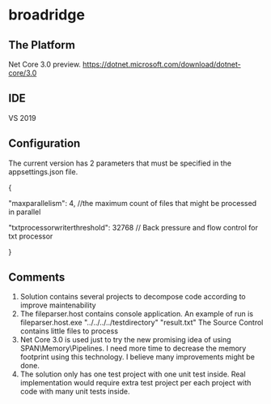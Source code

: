 # broadridge

## The Platform
Net Core 3.0 preview. https://dotnet.microsoft.com/download/dotnet-core/3.0

## IDE
VS 2019

## Configuration
The current version has 2 parameters that must be specified in the appsettings.json file.

{

  "maxparallelism": 4,  //the maximum count of files that might be processed in parallel
  
  "txtprocessorwriterthreshold": 32768 // Back pressure and flow control for txt processor 
  
}

## Comments

1. Solution contains several projects to decompose code according to improve maintenability
2. The fileparser.host contains console application. An example of run is fileparser.host.exe "../../../../testdirectory"  "result.txt"
The Source Control contains little files to process
3. Net Core 3.0 is used just to try the new promising idea of using SPAN\Memory\Pipelines. I need more time to decrease the memory footprint using 
this technology. I believe many improvements might be done.
4. The solution only has one test project with one unit test inside. Real implementation would require extra test project per each project with code with many unit tests inside.


   
